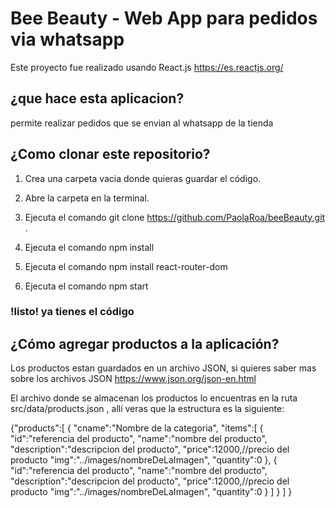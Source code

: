 # Bee Beauty - Web App para pedidos via whatsapp

Este proyecto fue realizado usando React.js https://es.reactjs.org/

## ¿que hace esta aplicacion?

permite realizar pedidos que se envian al whatsapp de la tienda

## ¿Como clonar este repositorio?

1. Crea una carpeta vacia donde quieras guardar el código.

2. Abre la carpeta en la terminal.

3. Ejecuta el comando git clone https://github.com/PaolaRoa/beeBeauty.git .

4. Ejecuta el comando npm install

5. Ejecuta el comando npm install react-router-dom

6. Ejecuta el comando npm start 

### !listo! ya tienes el código 

## ¿Cómo agregar productos a la aplicación?

Los productos estan guardados en un archivo JSON, si quieres saber mas sobre los archivos JSON https://www.json.org/json-en.html

El archivo donde se almacenan los productos lo encuentras en la ruta src/data/products.json , allí veras que la estructura es la siguiente:

{"products":[
    {
      "cname":"Nombre de la categoria",
      "items":[
         {
           "id":"referencia del producto",
           "name":"nombre del producto",
           "description":"descripcion del producto",
           "price":12000,//precio del producto
           "img":"../images/nombreDeLaImagen",
           "quantity":0
         },
         {
           "id":"referencia del producto",
           "name":"nombre del producto",
           "description":"descripcion del producto",
           "price":12000,//precio del producto
           "img":"../images/nombreDeLaImagen",
           "quantity":0
         }
      ]
    }
  ]
}